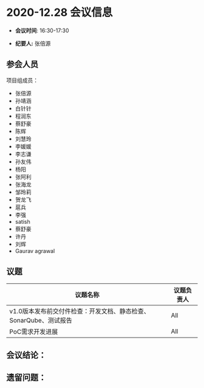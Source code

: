 # 2020-12.28 会议信息  

-  **会议时间**: 16:30-17:30

-  **纪要人:** 张倍源

## 参会人员
项目组成员：
- 张倍源
- 孙靖涵
- 白针针
- 程润东
- 蔡舒豪
- 陈辉
- 刘慧玲
- 李媛媛
- 李志谦
- 孙友伟
- 杨阳
- 张阿利
- 张海龙
- 邹玲莉
- 贺龙飞
- 扈兵
- 李强
- satish
- 蔡舒豪
- 许丹
- 刘辉
- Gaurav agrawal


## 议题

议题名称 | 议题负责人
---- | ----
v1.0版本发布前交付件检查：开发文档、静态检查、SonarQube、测试报告 | All
 PoC需求开发进展   |  All 

## 会议结论：


## 遗留问题：


